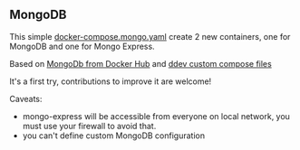 ## MongoDB

This simple [docker-compose.mongo.yaml](docker-compose.mongo.yaml) create 2 new containers, one for MongoDB and one for Mongo Express. 

Based on [MongoDb from Docker Hub](https://hub.docker.com/_/mongo?tab=description#-via-docker-stack-deploy-or-docker-compose) and [ddev custom compose files](https://ddev.readthedocs.io/en/stable/users/extend/custom-compose-files/)

It's a first try, contributions to improve it are welcome!

Caveats:

* mongo-express will be accessible from everyone on local network, you must use your firewall to avoid that.
* you can't define custom MongoDB configuration
